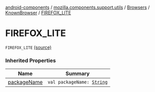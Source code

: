 [android-components](../../../index.md) / [mozilla.components.support.utils](../../index.md) / [Browsers](../index.md) / [KnownBrowser](index.md) / [FIREFOX_LITE](./-f-i-r-e-f-o-x_-l-i-t-e.md)

# FIREFOX_LITE

`FIREFOX_LITE` [(source)](https://github.com/mozilla-mobile/android-components/blob/master/components/support/utils/src/main/java/mozilla/components/support/utils/Browsers.kt#L42)

### Inherited Properties

| Name | Summary |
|---|---|
| [packageName](package-name.md) | `val packageName: `[`String`](https://kotlinlang.org/api/latest/jvm/stdlib/kotlin/-string/index.html) |
